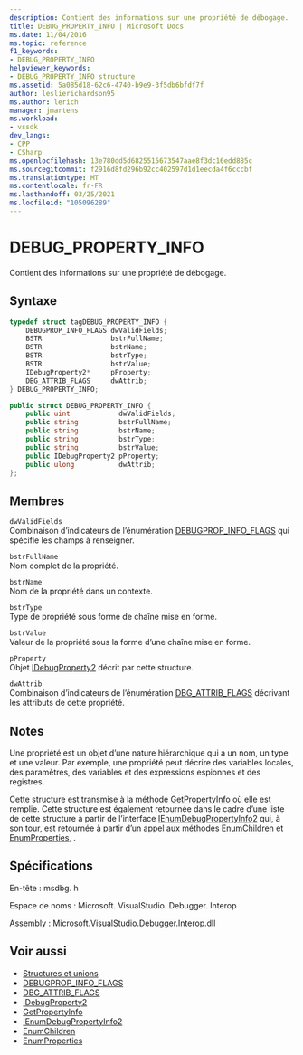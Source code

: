 ```yaml
---
description: Contient des informations sur une propriété de débogage.
title: DEBUG_PROPERTY_INFO | Microsoft Docs
ms.date: 11/04/2016
ms.topic: reference
f1_keywords:
- DEBUG_PROPERTY_INFO
helpviewer_keywords:
- DEBUG_PROPERTY_INFO structure
ms.assetid: 5a085d18-62c6-4740-b9e9-3f5db6bfdf7f
author: leslierichardson95
ms.author: lerich
manager: jmartens
ms.workload:
- vssdk
dev_langs:
- CPP
- CSharp
ms.openlocfilehash: 13e780dd5d6825515673547aae8f3dc16edd885c
ms.sourcegitcommit: f2916d8fd296b92cc402597d1d1eecda4f6cccbf
ms.translationtype: MT
ms.contentlocale: fr-FR
ms.lasthandoff: 03/25/2021
ms.locfileid: "105096289"
---
```

# <a name="debug_property_info"></a>DEBUG_PROPERTY_INFO
Contient des informations sur une propriété de débogage.

## <a name="syntax"></a>Syntaxe

```cpp
typedef struct tagDEBUG_PROPERTY_INFO {
    DEBUGPROP_INFO_FLAGS dwValidFields;
    BSTR                 bstrFullName;
    BSTR                 bstrName;
    BSTR                 bstrType;
    BSTR                 bstrValue;
    IDebugProperty2*     pProperty;
    DBG_ATTRIB_FLAGS     dwAttrib;
} DEBUG_PROPERTY_INFO;
```

```csharp
public struct DEBUG_PROPERTY_INFO {
    public uint            dwValidFields;
    public string          bstrFullName;
    public string          bstrName;
    public string          bstrType;
    public string          bstrValue;
    public IDebugProperty2 pProperty;
    public ulong           dwAttrib;
};
```

## <a name="members"></a>Membres
`dwValidFields`\
Combinaison d’indicateurs de l’énumération [DEBUGPROP_INFO_FLAGS](../../../extensibility/debugger/reference/debugprop-info-flags.md) qui spécifie les champs à renseigner.

`bstrFullName`\
Nom complet de la propriété.

`bstrName`\
Nom de la propriété dans un contexte.

`bstrType`\
Type de propriété sous forme de chaîne mise en forme.

`bstrValue`\
Valeur de la propriété sous la forme d’une chaîne mise en forme.

`pProperty`\
Objet [IDebugProperty2](../../../extensibility/debugger/reference/idebugproperty2.md) décrit par cette structure.

`dwAttrib`\
Combinaison d’indicateurs de l’énumération [DBG_ATTRIB_FLAGS](../../../extensibility/debugger/reference/dbg-attrib-flags.md) décrivant les attributs de cette propriété.

## <a name="remarks"></a>Notes
Une propriété est un objet d’une nature hiérarchique qui a un nom, un type et une valeur. Par exemple, une propriété peut décrire des variables locales, des paramètres, des variables et des expressions espionnes et des registres.

Cette structure est transmise à la méthode [GetPropertyInfo](../../../extensibility/debugger/reference/idebugproperty2-getpropertyinfo.md) où elle est remplie. Cette structure est également retournée dans le cadre d’une liste de cette structure à partir de l’interface [IEnumDebugPropertyInfo2](../../../extensibility/debugger/reference/ienumdebugpropertyinfo2.md) qui, à son tour, est retournée à partir d’un appel aux méthodes [EnumChildren](../../../extensibility/debugger/reference/idebugproperty2-enumchildren.md) et [EnumProperties,](../../../extensibility/debugger/reference/idebugstackframe2-enumproperties.md) .

## <a name="requirements"></a>Spécifications
En-tête : msdbg. h

Espace de noms : Microsoft. VisualStudio. Debugger. Interop

Assembly : Microsoft.VisualStudio.Debugger.Interop.dll

## <a name="see-also"></a>Voir aussi
- [Structures et unions](../../../extensibility/debugger/reference/structures-and-unions.md)
- [DEBUGPROP_INFO_FLAGS](../../../extensibility/debugger/reference/debugprop-info-flags.md)
- [DBG_ATTRIB_FLAGS](../../../extensibility/debugger/reference/dbg-attrib-flags.md)
- [IDebugProperty2](../../../extensibility/debugger/reference/idebugproperty2.md)
- [GetPropertyInfo](../../../extensibility/debugger/reference/idebugproperty2-getpropertyinfo.md)
- [IEnumDebugPropertyInfo2](../../../extensibility/debugger/reference/ienumdebugpropertyinfo2.md)
- [EnumChildren](../../../extensibility/debugger/reference/idebugproperty2-enumchildren.md)
- [EnumProperties](../../../extensibility/debugger/reference/idebugstackframe2-enumproperties.md)
